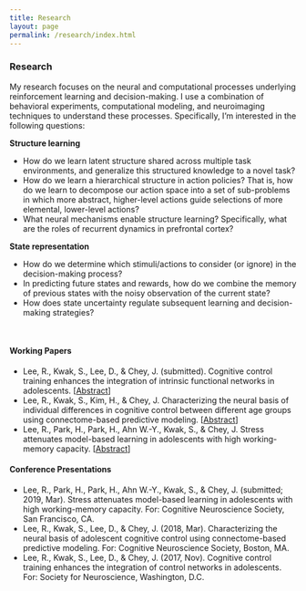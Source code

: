 ```yaml
---
title: Research
layout: page
permalink: /research/index.html
---
```


### Research
My research focuses on the neural and computational processes underlying reinforcement learning and decision-making. I use a combination of behavioral experiments, computational modeling, and neuroimaging techniques to understand these processes. Specifically, I’m interested in the following questions: 

**Structure learning**
*	How do we learn latent structure shared across multiple task environments, and generalize this structured knowledge to a novel task? 
*	How do we learn a hierarchical structure in action policies? That is, how do we learn to decompose our action space into a set of sub-problems in which more abstract, higher-level actions guide selections of more elemental, lower-level actions?     
*	What neural mechanisms enable structure learning? Specifically, what are the roles of recurrent dynamics in prefrontal cortex?

**State representation**
*	How do we determine which stimuli/actions to consider (or ignore) in the decision-making process? 
*	In predicting future states and rewards, how do we combine the memory of previous states with the noisy observation of the current state? 
*	How does state uncertainty regulate subsequent learning and decision-making strategies?

<br>

#### Working Papers
* Lee, R., Kwak, S., Lee, D., & Chey, J. (submitted). Cognitive control training enhances the integration of intrinsic functional networks in adolescents. [[Abstract](https://drive.google.com/file/d/1MozZMymmqkUkoR1bzgl86oF2Y3ys_tj2/view?usp=sharing)]
* Lee, R., Kwak, S., Kim, H., & Chey, J. Characterizing the neural basis of individual differences in cognitive control between different age groups using connectome-based predictive modeling. [[Abstract](https://drive.google.com/file/d/15u_bza7CDPFUT4-OV_H7UP1yy2dSyF-v/view?usp=sharing)]
* Lee, R., Park, H., Park, H., Ahn W.-Y., Kwak, S., & Chey, J. Stress attenuates model-based learning in adolescents with high working-memory capacity. [[Abstract](https://drive.google.com/file/d/1GxE6we6eHot71BVf6thWkeIG3hhQqowM/view?usp=sharing)]

#### Conference Presentations
* Lee, R., Park, H., Park, H., Ahn W.-Y., Kwak, S., & Chey, J. (submitted; 2019, Mar). Stress attenuates model-based learning in adolescents with high working-memory capacity. For: Cognitive Neuroscience Society, San Francisco, CA.
* Lee, R., Kwak, S., Lee, D., & Chey, J. (2018, Mar). Characterizing the neural basis of adolescent cognitive control using connectome-based predictive modeling. For: Cognitive Neuroscience Society, Boston, MA.
* Lee, R., Kwak, S., Lee, D., & Chey, J. (2017, Nov). Cognitive control training enhances the integration of control networks in adolescents. For: Society for Neuroscience, Washington, D.C.
